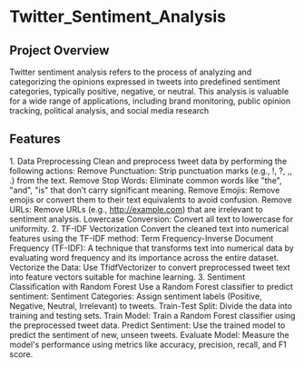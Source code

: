 # Twitter_Sentiment_Analysis
## Project Overview
Twitter sentiment analysis refers to the process of analyzing and categorizing the opinions expressed in tweets into predefined sentiment categories, typically positive, negative, or neutral. This analysis is valuable for a wide range of applications, including brand monitoring, public opinion tracking, political analysis, and social media research
## Features
1.⁠ ⁠Data Preprocessing
Clean and preprocess tweet data by performing the following actions:
Remove Punctuation: Strip punctuation marks (e.g., !, ?, ,, .) from the text.
Remove Stop Words: Eliminate common words like "the", "and", "is" that don’t carry significant meaning.
Remove Emojis: Remove emojis or convert them to their text equivalents to avoid confusion.
Remove URLs: Remove URLs (e.g., http://example.com) that are irrelevant to sentiment analysis.
Lowercase Conversion: Convert all text to lowercase for uniformity.
2.⁠ ⁠TF-IDF Vectorization
Convert the cleaned text into numerical features using the TF-IDF method:
Term Frequency-Inverse Document Frequency (TF-IDF): A technique that transforms text into numerical data by evaluating word frequency and its importance across the entire dataset.
Vectorize the Data: Use TfidfVectorizer to convert preprocessed tweet text into feature vectors suitable for machine learning.
3.⁠ ⁠Sentiment Classification with Random Forest
Use a Random Forest classifier to predict sentiment:
Sentiment Categories: Assign sentiment labels (Positive, Negative, Neutral, Irrelevant) to tweets.
Train-Test Split: Divide the data into training and testing sets.
Train Model: Train a Random Forest classifier using the preprocessed tweet data.
Predict Sentiment: Use the trained model to predict the sentiment of new, unseen tweets.
Evaluate Model: Measure the model's performance using metrics like accuracy, precision, recall, and F1 score.
